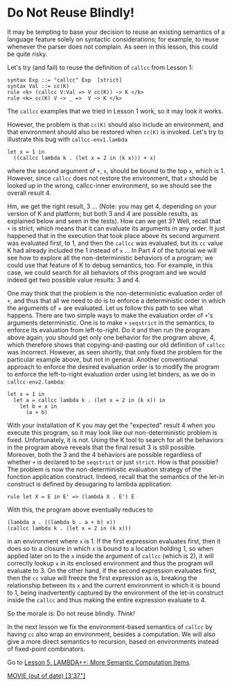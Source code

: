 <!-- Copyright (c) 2014-2019 K Team. All Rights Reserved. -->

# Do Not Reuse Blindly!

It may be tempting to base your decision to reuse an existing semantics of
a language feature solely on syntactic considerations; for example, to reuse
whenever the parser does not complain.  As seen in this lesson, this could
be quite risky.

Let's try (and fail) to reuse the definition of `callcc` from Lesson 1:

    syntax Exp ::= "callcc" Exp  [strict]
    syntax Val ::= cc(K)
    rule <k> (callcc V:Val => V cc(K)) ~> K </k>
    rule <k> cc(K) V ~> _ =>  V ~> K </k>

The `callcc` examples that we tried in Lesson 1 work, so it may look it works.

However, the problem is that `cc(K)` should also include an environment,
and that environment should also be restored when `cc(K)` is invoked.
Let's try to illustrate this bug with `callcc-env1.lambda`

    let x = 1 in
      ((callcc lambda k . (let x = 2 in (k x))) + x)

where the second argument of `+`, `x`, should be bound to the top `x`, which
is 1.  However, since `callcc` does not restore the environment, that `x`
should be looked up in the wrong, callcc-inner environment, so we should see
the overall result 4.

Hm, we get the right result, 3 ... (Note: you may get 4, depending on
your version of K and platform; but both 3 and 4 are possible results, as
explained below and seen in the tests).  How can we get 3?  Well, recall that
`+` is strict, which means that it can evaluate its arguments in any order.
It just happened that in the execution that took place above its second
argument was evaluated first, to 1, and then the `callcc` was evaluated, but
its `cc` value K had already included the 1 instead of `x` ...  In Part 4 of
the tutorial we will see how to explore all the non-deterministic behaviors of
a program; we could use that feature of K to debug semantics, too.
For example, in this case, we could search for all behaviors of this program
and we would indeed get two possible value results: 3 and 4.

One may think that the problem is the non-deterministic evaluation order
of `+`, and thus that all we need to do is to enforce a deterministic order
in which the arguments of + are evaluated.  Let us follow this path to
see what happens.  There are two simple ways to make the evaluation order
of `+`'s arguments deterministic.  One is to make `+` `seqstrict` in the
semantics, to enforce its evaluation from left-to-right.  Do it and then
run the program above again; you should get only one behavior for the
program above, 4, which therefore shows that copying-and-pasting our old
definition of `callcc` was incorrect.  However, as seen shortly, that only
fixed the problem for the particular example above, but not in general.
Another conventional approach to enforce the desired evaluation order is to
modify the program to enforce the left-to-right evaluation order using let
binders, as we do in `callcc-env2.lambda`:

    let x = 1 in
      let a = callcc lambda k . (let x = 2 in (k x)) in
        let b = x in
	      (a + b)

With your installation of K you may get the "expected" result 4 when you
execute this program, so it may look like our non-deterministic problem is
fixed.  Unfortunately, it is not.  Using the K tool to search for all the
behaviors in the program above reveals that the final result 3 is still
possible.  Moreover, both the 3 and the 4 behaviors are possible regardless
of whether `+` is declared to be `seqstrict` or just `strict`.  How is that
possible?  The problem is now the non-deterministic evaluation strategy of
the function application construct.  Indeed, recall that the semantics of
the let-in construct is defined by desugaring to lambda application:

    rule let X = E in E' => (lambda X . E') E

With this, the program above eventually reduces to

    (lambda a . ((lambda b . a + b) x))
    (callcc lambda k . (let x = 2 in (k x)))

in an environment where `x` is 1.  If the first expression evaluates first,
then it does so to a closure in which `x` is bound to a location holding 1,
so when applied later on to the `x` inside the argument of `callcc` (which is
2), it will correctly lookup `x` in its enclosed environment and thus the
program will evaluate to 3.  On the other hand, if the second expression
evaluates first, then the `cc` value will freeze the first expression as is,
breaking the relationship between its `x` and the current environment in which
it is bound to 1, being inadvertently captured by the environment of the
let-in construct inside the `callcc` and thus making the entire expression
evaluate to 4.

So the morale is: Do not reuse blindly.  *Think!*

In the next lesson we fix the environment-based semantics of `callcc` by having
`cc` also wrap an environment, besides a computation.  We will also give a more
direct semantics to recursion, based on environments instead of fixed-point
combinators.

Go to [Lesson 5, LAMBDA++: More Semantic Computation Items](../lesson_5/README.md).

[MOVIE (out of date) [3'37"]](https://youtu.be/OXvtklaSaSQ)
